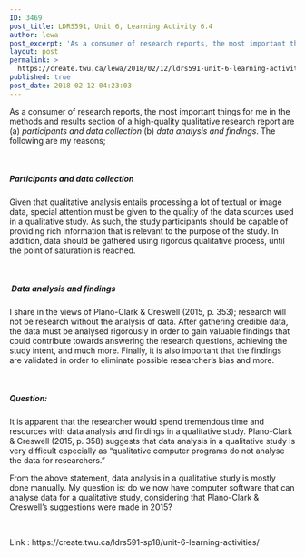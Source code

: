 ```yaml
---
ID: 3469
post_title: LDRS591, Unit 6, Learning Activity 6.4
author: lewa
post_excerpt: 'As a consumer of research reports, the most important things for me in the methods and results section of a high-quality qualitative research report are (a) participants and data collection (b) data analysis and findings. The following are my reasons;... <a href="https://create.twu.ca/lewa/2018/02/12/ldrs591-unit-6-learning-activity-6-4/"> Continue Reading &rarr;</a>'
layout: post
permalink: >
  https://create.twu.ca/lewa/2018/02/12/ldrs591-unit-6-learning-activity-6-4/
published: true
post_date: 2018-02-12 04:23:03
---
```

<p>As a consumer of research reports, the most important things for me in the methods and results section of a high-quality qualitative research report are (a) <em>participants and data collection</em> (b) <em>data analysis and findings</em>. The following are my reasons;</p>
<p>&nbsp;</p>
<h5><strong>Participants and data collection</strong></h5>
<p>Given that qualitative analysis entails processing a lot of textual or image data, special attention must be given to the quality of the data sources used in a qualitative study. As such, the study participants should be capable of providing rich information that is relevant to the purpose of the study. In addition, data should be gathered using rigorous qualitative process, until the point of saturation is reached.</p>
<p>&nbsp;</p>
<h5><strong> </strong><strong>Data analysis and findings</strong></h5>
<p>I share in the views of Plano-Clark &amp; Creswell (2015, p. 353); research will not be research without the analysis of data. After gathering credible data, the data must be analysed rigorously in order to gain valuable findings that could contribute towards answering the research questions, achieving the study intent, and much more. Finally, it is also important that the findings are validated in order to eliminate possible researcher’s bias and more.</p>
<p>&nbsp;</p>
<h5><strong>Question:</strong></h5>
<p>It is apparent that the researcher would spend tremendous time and resources with data analysis and findings in a qualitative study. Plano-Clark &amp; Creswell (2015, p. 358) suggests that data analysis in a qualitative study is very difficult especially as “qualitative computer programs do not analyse the data for researchers.”</p>
<p>From the above statement, data analysis in a qualitative study is mostly done manually. My question is: do we now have computer software that can analyse data for a qualitative study, considering that Plano-Clark &amp; Creswell’s suggestions were made in 2015?</p>
<p>&nbsp;</p>
<p>Link : https://create.twu.ca/ldrs591-sp18/unit-6-learning-activities/</p>
<p>&nbsp;</p>